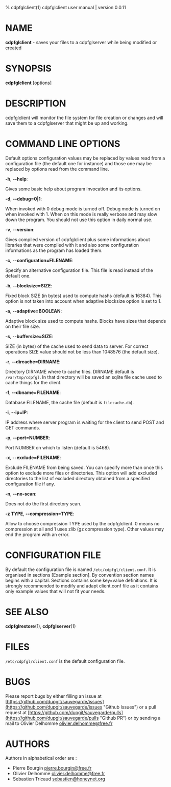 % cdpfglclient(1) cdpfglclient user manual | version 0.0.11

# NAME

**cdpfglclient** - saves your files to a cdpfglserver while being modified or created


# SYNOPSIS

**cdpfglclient** [options]


# DESCRIPTION

cdpfglclient will monitor the file system for file creation or changes and will save them to a cdpfglserver that might be up and working.


# COMMAND LINE OPTIONS

   Default options configuration values may be replaced by values read from a configuration file (the default one for instance) and those one may be replaced by options read from the command line.


**-h**, **--help**:

   Gives some basic help about program invocation and its options.

**-d**, **--debug=0|1**:

   When invoked with 0 debug mode is turned off. Debug mode is turned on when invoked with 1. When on this mode is really verbose and may slow down the program. You should not use this option in daily normal use.

**-v**, **--version**:

   Gives compiled version of cdpfglclient plus some informations about libraries that were compiled with it and also some configuration informations as the program has loaded them.

**-c**, **--configuration=FILENAME**:

   Specify an alternative configuration file. This file is read instead of the default one.

**-b**, **--blocksize=SIZE**:

   Fixed block SIZE (in bytes) used to compute hashs (default is 16384). This option is not taken into account when adaptive blocksize option is set to 1.

**-a**, **--adaptive=BOOLEAN**:

   Adaptive block size used to compute hashs. Blocks have sizes that depends on their file size.

**-s**, **--buffersize=SIZE**:

   SIZE (in bytes) of the cache used to send data to server. For correct operations SIZE value should not be less than 1048576 (the default size).

**-r**, **--dircache=DIRNAME**:

   Directory DIRNAME where to cache files. DIRNAME default is `/var/tmp/cdpfgl`. In that directory will be saved an sqlite file cache used to cache things for the client.

**-f**, **--dbname=FILENAME**:

   Database FILENAME, the cache file (default is `filecache.db`).

**-i**, **--ip=IP**:

   IP address where server program is waiting for the client to send POST and GET commands.

**-p**, **--port=NUMBER**:

   Port NUMBER on which to listen (default is 5468).

**-x**, **--exclude=FILENAME**:

   Exclude FILENAME from being saved. You can specify more than once this option to exclude more files or directories. This option will add excluded directories to the list of excluded directory obtained from a specified configuration file if any.

**-n**, **--no-scan**:

   Does not do the first directory scan.

**-z TYPE**, **--compression=TYPE**:

   Allow to choose compression TYPE used by the cdpfglclient. 0 means no compression at all and 1 uses zlib (gz compression type). Other values may end the program with an error.


# CONFIGURATION FILE

By default the configuration file is named `/etc/cdpfgl/client.conf`. It is organised in sections [Example section]. By convention section names begins with a capital. Sections contains some key=value definitions. It is strongly recommended to modify and adapt client.conf file as it contains only example values that will not fit your needs.


# SEE ALSO

**cdpfglrestore**(1), **cdpfglserver**(1)


# FILES

`/etc/cdpfgl/client.conf` is the default configuration file.


# BUGS

Please report bugs by either filling an issue at [https://github.com/dupgit/sauvegarde/issues](https://github.com/dupgit/sauvegarde/issues "Github Issues") or a pull request at [https://github.com/dupgit/sauvegarde/pulls](https://github.com/dupgit/sauvegarde/pulls "Github PR") or by sending a mail to Olivier Delhomme <olivier.delhomme@free.fr>


# AUTHORS

Authors in alphabetical order are :

* Pierre Bourgin <pierre.bourgin@free.fr>  
* Olivier Delhomme <olivier.delhomme@free.fr>  
* Sebastien Tricaud <sebastien@honeynet.org>  

